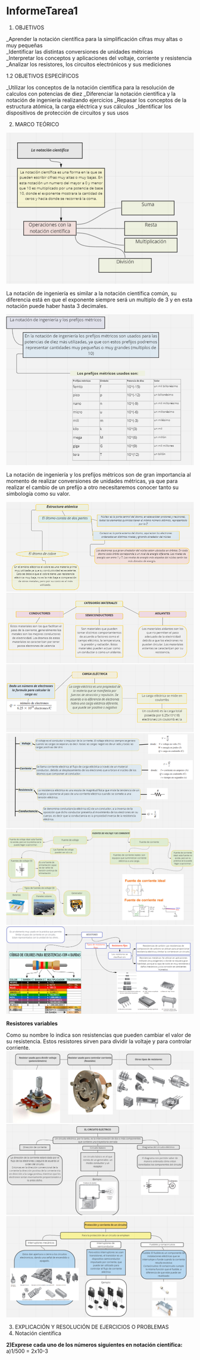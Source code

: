 # InformeTarea1
1.  OBJETIVOS

_Aprender la notación científica para la simplificación cifras muy altas o muy pequeñas  
_Identificar las distintas conversiones de unidades métricas  
_Interpretar los conceptos y aplicaciones del voltaje, corriente y resistencia
_Analizar los resistores, los circuitos electrónicos y sus mediciones

1.2 OBJETIVOS ESPECÍFICOS

_Utilizar los conceptos de la notación científica para la resolución de calculos con potencias de diez
_Diferenciar la notación científica y la notación de ingeniería realizando ejercicios
_Repasar los conceptos de la estructura atómica, la carga eléctrica y sus cálculos
_Identificar los dispositivos de protección de circuitos y sus usos


2.  MARCO TEÓRICO   

![](https://github.com/smvaca2/Informe-1/blob/0fb479159002eaa761bc609ba8b5ba32b7885c2b/notacientifica.PNG)

La notación de ingeniería es similar a la notación científica común, su diferencia está en que el exponente siempre será un multiplo de 3 y en esta notación puede haber hasta 3 decimales. 

![](https://github.com/smvaca2/Informe-1/blob/80b47a58b8de84f6a236028676243eee413f3aa5/notaingenieria.PNG)

La notación de ingeniería y los prefijos métricos son de gran importancia al momento de realizar conversiones de unidades métricas, ya que para realizar el cambio de un prefijo a otro necesitaremos conocer tanto su simbología como su valor. 

![](https://github.com/smvaca2/Informe-1/blob/6caf628706e19dcc35bc24a482c578d4a33244f0/estructura%20atomica.PNG)
![](https://github.com/smvaca2/Informe-1/blob/6caf628706e19dcc35bc24a482c578d4a33244f0/categoria%20materiales.PNG)
![](https://github.com/smvaca2/Informe-1/blob/bb21f3155295e218350116e141e23582d36e1ef8/carga%20electrica.PNG)
![](https://github.com/smvaca2/Informe-1/blob/bb21f3155295e218350116e141e23582d36e1ef8/voltaje.PNG)
![](https://github.com/smvaca2/Informe-1/blob/7a601eb91e6e8736edde628ee437edd992563bba/fuentes%20de%20voltaje%20y%20de%20corriente.PNG)
![](https://github.com/smvaca2/Informe-1/blob/7a601eb91e6e8736edde628ee437edd992563bba/resistores.PNG)

**Resistores variables**

Como su nombre lo indica son resistencias que pueden cambiar el valor de su resistencia.
Estos resistores sirven para dividir la voltaje y para controlar corriente.
![](https://github.com/smvaca2/Informe-1/blob/42688ea5de714e3c135966f69fe37bf2897fd5e1/resistores%20variables.PNG)
![](https://github.com/smvaca2/Informe-1/blob/42688ea5de714e3c135966f69fe37bf2897fd5e1/circuito%20electrico.PNG)
![](https://github.com/smvaca2/Informe-1/blob/cadf842cf6dc44dc956a484a50220aa064e3c4b2/proteccion%20de%20circuitos.PNG)

3. EXPLICACIÓN Y RESOLUCIÓN DE EJERCICIOS O PROBLEMAS
4. Notación científica

**2)Exprese cada uno de los números siguientes en notación científica:**
a)1/500 = 2x10</sup>-3




